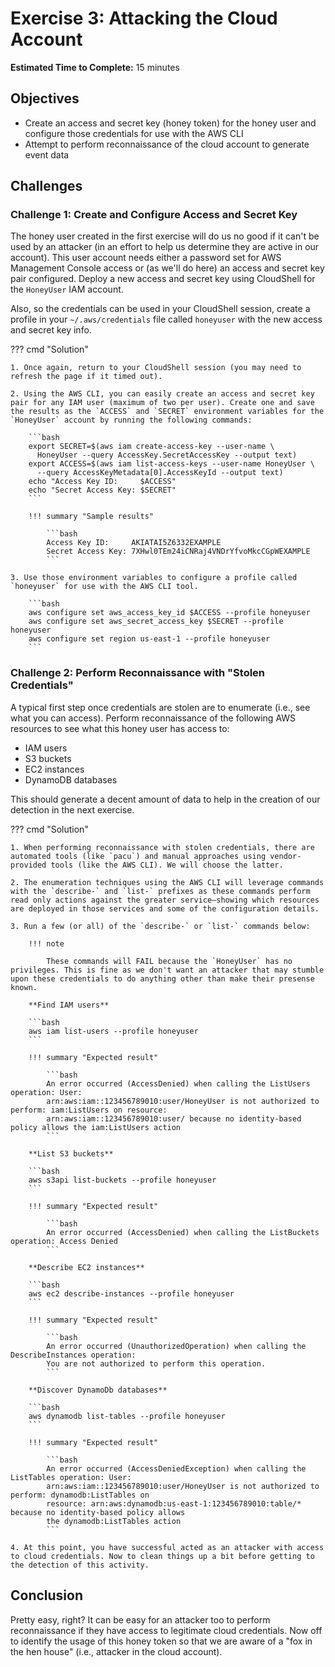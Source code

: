 # Exercise 3: Attacking the Cloud Account

<!-- markdownlint-disable MD033-->

<!--Overriding style-->
<style>
  :root {
    --sans-primary-color: #ff0000;
}
</style>

**Estimated Time to Complete:** 15 minutes

## Objectives

* Create an access and secret key (honey token) for the honey user and configure those credentials for use with the AWS CLI
* Attempt to perform reconnaissance of the cloud account to generate event data

## Challenges

### Challenge 1: Create and Configure Access and Secret Key

The honey user created in the first exercise will do us no good if it can't be used by an attacker (in an effort to help us determine they are active in our account). This user account needs either a password set for AWS Management Console access or (as we'll do here) an access and secret key pair configured. Deploy a new access and secret key using CloudShell for the `HoneyUser` IAM account. 

Also, so the credentials can be used in your CloudShell session, create a profile in your `~/.aws/credentials` file called `honeyuser` with the new access and secret key info.

??? cmd "Solution"

    1. Once again, return to your CloudShell session (you may need to refresh the page if it timed out).

    2. Using the AWS CLI, you can easily create an access and secret key pair for any IAM user (maximum of two per user). Create one and save the results as the `ACCESS` and `SECRET` environment variables for the `HoneyUser` account by running the following commands:

        ```bash
        export SECRET=$(aws iam create-access-key --user-name \
          HoneyUser --query AccessKey.SecretAccessKey --output text)
        export ACCESS=$(aws iam list-access-keys --user-name HoneyUser \
          --query AccessKeyMetadata[0].AccessKeyId --output text)
        echo "Access Key ID:     $ACCESS"
        echo "Secret Access Key: $SECRET"
        ```

        !!! summary "Sample results"

            ```bash
            Access Key ID:     AKIATAI5Z6332EXAMPLE
            Secret Access Key: 7XHwl0TEm24iCNRaj4VNDrYfvoMkcCGpWEXAMPLE
            ```

    3. Use those environment variables to configure a profile called `honeyuser` for use with the AWS CLI tool.

        ```bash
        aws configure set aws_access_key_id $ACCESS --profile honeyuser
        aws configure set aws_secret_access_key $SECRET --profile honeyuser
        aws configure set region us-east-1 --profile honeyuser
        ```

### Challenge 2: Perform Reconnaissance with "Stolen Credentials"

A typical first step once credentials are stolen are to enumerate (i.e., see what you can access). Perform reconnaissance of the following AWS resources to see what this honey user has access to:

- IAM users
- S3 buckets
- EC2 instances
- DynamoDB databases

This should generate a decent amount of data to help in the creation of our detection in the next exercise.

??? cmd "Solution"

    1. When performing reconnaissance with stolen credentials, there are automated tools (like `pacu`) and manual approaches using vendor-provided tools (like the AWS CLI). We will choose the latter.

    2. The enumeration techniques using the AWS CLI will leverage commands with the `describe-` and `list-` prefixes as these commands perform read only actions against the greater service—showing which resources are deployed in those services and some of the configuration details.

    3. Run a few (or all) of the `describe-` or `list-` commands below:

        !!! note

            These commands will FAIL because the `HoneyUser` has no privileges. This is fine as we don't want an attacker that may stumble upon these credentials to do anything other than make their presense known.

        **Find IAM users**

        ```bash
        aws iam list-users --profile honeyuser
        ```

        !!! summary "Expected result"

            ```bash
            An error occurred (AccessDenied) when calling the ListUsers operation: User: 
            arn:aws:iam::123456789010:user/HoneyUser is not authorized to perform: iam:ListUsers on resource: 
            arn:aws:iam::123456789010:user/ because no identity-based policy allows the iam:ListUsers action
            ```

        **List S3 buckets**

        ```bash
        aws s3api list-buckets --profile honeyuser
        ```

        !!! summary "Expected result"

            ```bash
            An error occurred (AccessDenied) when calling the ListBuckets operation: Access Denied
            ```

        **Describe EC2 instances**

        ```bash
        aws ec2 describe-instances --profile honeyuser
        ```

        !!! summary "Expected result"

            ```bash
            An error occurred (UnauthorizedOperation) when calling the DescribeInstances operation: 
            You are not authorized to perform this operation.
            ```

        **Discover DynamoDb databases**

        ```bash
        aws dynamodb list-tables --profile honeyuser
        ```

        !!! summary "Expected result"

            ```bash
            An error occurred (AccessDeniedException) when calling the ListTables operation: User: 
            arn:aws:iam::123456789010:user/HoneyUser is not authorized to perform: dynamodb:ListTables on 
            resource: arn:aws:dynamodb:us-east-1:123456789010:table/* because no identity-based policy allows
            the dynamodb:ListTables action
            ```

    4. At this point, you have successful acted as an attacker with access to cloud credentials. Now to clean things up a bit before getting to the detection of this activity.

## Conclusion

Pretty easy, right? It can be easy for an attacker too to perform reconnaissance if they have access to legitimate cloud credentials. Now off to identify the usage of this honey token so that we are aware of a "fox in the hen house" (i.e., attacker in the cloud account).